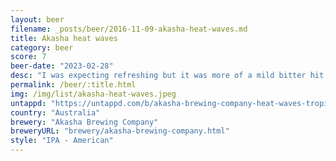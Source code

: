 ```yaml
---
layout: beer
filename: _posts/beer/2016-11-09-akasha-heat-waves.md
title: Akasha heat waves
category: beer
score: 7
beer-date: "2023-02-28"
desc: "I was expecting refreshing but it was more of a mild bitter hit. Feels like it’s missing something"
permalink: /beer/:title.html
img: /img/list/akasha-heat-waves.jpeg
untappd: "https://untappd.com/b/akasha-brewing-company-heat-waves-tropical-ipa/5149500"
country: "Australia"
brewery: "Akasha Brewing Company"
breweryURL: "brewery/akasha-brewing-company.html"
style: "IPA - American"
---
```

